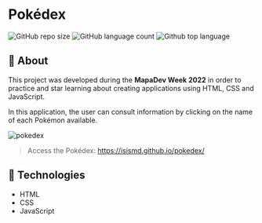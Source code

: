 # Pokédex
![GitHub repo size](https://img.shields.io/github/repo-size/isismd/pokedex)
![GitHub language count](https://img.shields.io/github/languages/count/isismd/pokedex)
![Github top language](https://img.shields.io/github/languages/top/isismd/pokedex?color=orange)

## 💭 About
This project was developed during the **MapaDev Week 2022** in order to practice and star learning about creating applications using HTML, CSS and JavaScript. 

In this application, the user can consult information by clicking on the name of each Pokémon available.

![pokedex](https://user-images.githubusercontent.com/97123796/158876979-63d9e726-da04-40e3-81dd-00f6599ede14.gif)
> Access the Pokédex: https://isismd.github.io/pokedex/


## 🚀 Technologies
- HTML
- CSS
- JavaScript
